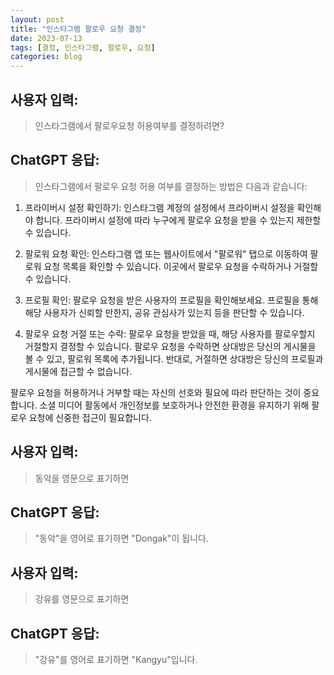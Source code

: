 ```yaml
---
layout: post
title: "인스타그램 팔로우 요청 결정"
date: 2023-07-13
tags: [결정, 인스타그램, 팔로우, 요청]
categories: blog
---
```


## 사용자 입력:
> 인스타그램에서 팔로우요청 허용여부를 결정하려면?

## ChatGPT 응답:
> 인스타그램에서 팔로우 요청 허용 여부를 결정하는 방법은 다음과 같습니다:

1. 프라이버시 설정 확인하기: 인스타그램 계정의 설정에서 프라이버시 설정을 확인해야 합니다. 프라이버시 설정에 따라 누구에게 팔로우 요청을 받을 수 있는지 제한할 수 있습니다.

2. 팔로워 요청 확인: 인스타그램 앱 또는 웹사이트에서 "팔로워" 탭으로 이동하여 팔로워 요청 목록을 확인할 수 있습니다. 이곳에서 팔로우 요청을 수락하거나 거절할 수 있습니다.

3. 프로필 확인: 팔로우 요청을 받은 사용자의 프로필을 확인해보세요. 프로필을 통해 해당 사용자가 신뢰할 만한지, 공유 관심사가 있는지 등을 판단할 수 있습니다.

4. 팔로우 요청 거절 또는 수락: 팔로우 요청을 받았을 때, 해당 사용자를 팔로우할지 거절할지 결정할 수 있습니다. 팔로우 요청을 수락하면 상대방은 당신의 게시물을 볼 수 있고, 팔로워 목록에 추가됩니다. 반대로, 거절하면 상대방은 당신의 프로필과 게시물에 접근할 수 없습니다.

팔로우 요청을 허용하거나 거부할 때는 자신의 선호와 필요에 따라 판단하는 것이 중요합니다. 소셜 미디어 활동에서 개인정보를 보호하거나 안전한 환경을 유지하기 위해 팔로우 요청에 신중한 접근이 필요합니다.

## 사용자 입력:
> 동악을 영문으로 표기하면

## ChatGPT 응답:
> "동악"을 영어로 표기하면 "Dongak"이 됩니다.

## 사용자 입력:
> 강유를 영문으로 표기하면

## ChatGPT 응답:
> "강유"를 영어로 표기하면 "Kangyu"입니다.

